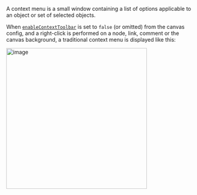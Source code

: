 A context menu is a small window containing a list of options applicable to an object or set of selected objects.

When [`enableContextToolbar`](2.1-Config-Objects.md#enablecontexttoolbar) is set to `false` (or omitted) from the canvas config, and a right-click is performed on a node, link, comment or the canvas background, a traditional context menu is displayed like this:

<img width="373" alt="image" src="https://github.com/elyra-ai/canvas/assets/15114439/f3be8e93-6373-4f14-93f4-c389c0fe97a5">